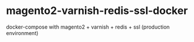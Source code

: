 # magento2-varnish-redis-ssl-docker
docker-compose with magento2 + varnish + redis + ssl (production environment)
